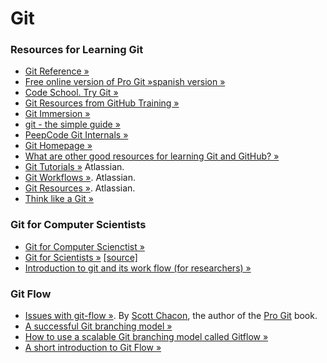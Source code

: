 Git
===

### Resources for Learning Git
* [Git Reference &raquo;](http://gitref.org)
* [Free online version of Pro Git &raquo;](http://git-scm.com/book)[spanish version &raquo;](http://git-scm.com/book/es)
* [Code School. Try Git &raquo;](http://try.github.io/levels/1/challenges/1)
* [Git Resources from GitHub Training &raquo;](http://training.github.com/resources/videos/)
* [Git Immersion &raquo;](http://gitimmersion.com)
* [git - the simple guide &raquo;](http://rogerdudler.github.io/git-guide/)
* [PeepCode Git Internals &raquo;](https://github.com/pluralsight/git-internals-pdf/releases)
* [Git Homepage &raquo;](http://git-scm.com/)
* [What are other good resources for learning Git and GitHub? &raquo;](https://help.github.com/articles/what-are-other-good-resources-for-learning-git-and-github)
* [Git Tutorials &raquo;](https://www.atlassian.com/git/tutorial) Atlassian.
* [Git Workflows &raquo;](https://www.atlassian.com/git/workflows). Atlassian.
* [Git Resources &raquo;](https://www.atlassian.com/git/resources). Atlassian.
* [Think like a Git &raquo;](http://think-like-a-git.net)

### Git for Computer Scientists
* [Git for Computer Scienctist &raquo;](http://eagain.net/articles/git-for-computer-scientists/)
* [Git for Scientists &raquo;](http://nyuccl.org/pages/GitTutorial/) [[source]](https://github.com/johnmcdonnell/Git-Tutorial)
* [Introduction to git and its work flow (for researchers) &raquo;](http://www.cs.toronto.edu/~kenpu/articles/cs/git-intro.html)

### Git Flow
* [Issues with git-flow &raquo;](http://scottchacon.com/2011/08/31/github-flow.html). By [Scott Chacon](http://scottchacon.com/), the author of the [Pro Git](http://git-scm.com/book) book.
* [A successful Git branching model &raquo;](http://nvie.com/posts/a-successful-git-branching-model/)
* [How to use a scalable Git branching model called Gitflow &raquo;](http://buildamodule.com/video/change-management-and-version-control-deploying-releases-features-and-fixes-with-git-how-to-use-a-scalable-git-branching-model-called-gitflow)
* [A short introduction to Git Flow &raquo;](http://vimeo.com/16018419)
